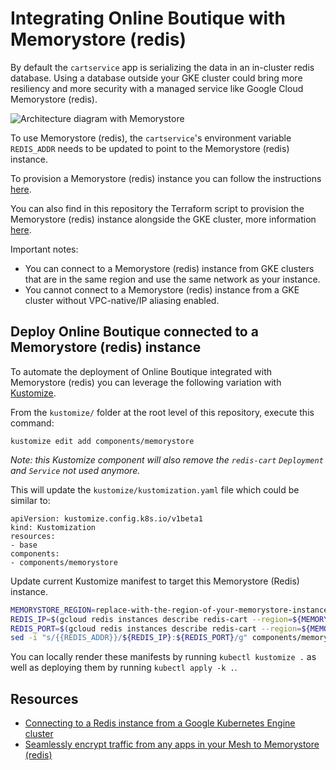 # Integrating Online Boutique with Memorystore (redis)

By default the `cartservice` app is serializing the data in an in-cluster redis database. Using a database outside your GKE cluster could bring more resiliency and more security with a managed service like Google Cloud Memorystore (redis).

![Architecture diagram with Memorystore](/docs/img/memorystore.png)

To use Memorystore (redis), the `cartservice`'s environment variable `REDIS_ADDR` needs to be updated to point to the Memorystore (redis) instance.

To provision a Memorystore (redis) instance you can follow the instructions [here](https://cloud.google.com/memorystore/docs/redis/creating-managing-instances).

You can also find in this repository the Terraform script to provision the Memorystore (redis) instance alongside the GKE cluster, more information [here](/terraform).

Important notes:
- You can connect to a Memorystore (redis) instance from GKE clusters that are in the same region and use the same network as your instance.
- You cannot connect to a Memorystore (redis) instance from a GKE cluster without VPC-native/IP aliasing enabled.

## Deploy Online Boutique connected to a Memorystore (redis) instance

To automate the deployment of Online Boutique integrated with Memorystore (redis) you can leverage the following variation with [Kustomize](../..).

From the `kustomize/` folder at the root level of this repository, execute this command:
```
kustomize edit add components/memorystore
```
_Note: this Kustomize component will also remove the `redis-cart` `Deployment` and `Service` not used anymore._

This will update the `kustomize/kustomization.yaml` file which could be similar to:
```
apiVersion: kustomize.config.k8s.io/v1beta1
kind: Kustomization
resources:
- base
components:
- components/memorystore
```

Update current Kustomize manifest to target this Memorystore (Redis) instance.
```sh
MEMORYSTORE_REGION=replace-with-the-region-of-your-memorystore-instance
REDIS_IP=$(gcloud redis instances describe redis-cart --region=${MEMORYSTORE_REGION} --format='get(host)')
REDIS_PORT=$(gcloud redis instances describe redis-cart --region=${MEMORYSTORE_REGION} --format='get(port)')
sed -i "s/{{REDIS_ADDR}}/${REDIS_IP}:${REDIS_PORT}/g" components/memorystore/kustomization.yaml
```

You can locally render these manifests by running `kubectl kustomize .` as well as deploying them by running `kubectl apply -k .`.

## Resources

- [Connecting to a Redis instance from a Google Kubernetes Engine cluster](https://cloud.google.com/memorystore/docs/redis/connect-redis-instance-gke)
- [Seamlessly encrypt traffic from any apps in your Mesh to Memorystore (redis)](https://medium.com/google-cloud/64b71969318d)
